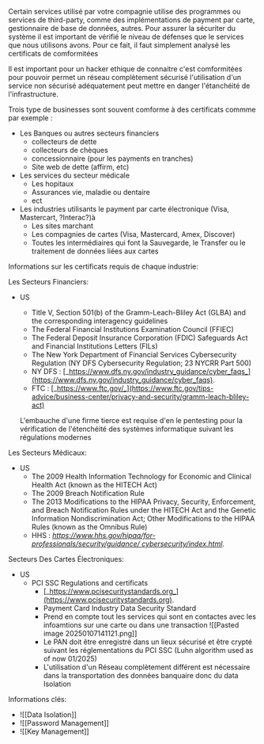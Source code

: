 
Certain services utilisé par votre compagnie utilise des programmes ou services de third-party, comme des implémentations de payment par carte, gestionnaire de base de données, autres. Pour assurer la sécuriter du système il est important de vérifié le niveau de défenses que le services que nous utilisons avons. Pour ce fait, il faut simplement analysé les certificats de comformitées

Il est important pour un hacker ethique de connaitre c'est comformitées pour pouvoir permet un réseau complètement sécurisé l'utilisation d'un service non sécurisé adéquatement peut mettre en danger l'étanchéité de l'infrastructure.

Trois type de businesses sont souvent comforme à des certificats commme par exemple :

- Les Banques ou autres secteurs financiers
	- collecteurs de dette
	- collecteurs de chèques
	- concessionnaire (pour les payments en tranches)
	- Site web de dette (affirm, etc)
- Les services du secteur médicale
	- Les hopitaux
	- Assurances vie, maladie ou dentaire
	- ect
- Les industries utilisants le payment par carte électronique (Visa, Mastercart, ?Interac?)à
	- Les sites marchant
	- Les compagnies de cartes (Visa, Mastercard, Amex, Discover)
	- Toutes les intermédiaires qui font la Sauvegarde, le Transfer ou le traitement de données liées aux cartes 

Informations sur les certificats requis de chaque industrie:

Les Secteurs Financiers:
- US
	- Title V, Section 501(b) of the Gramm-Leach-Bliley Act (GLBA) and the corresponding interagency guidelines
	- The Federal Financial Institutions Examination Council (FFIEC)
	- The Federal Deposit Insurance Corporation (FDIC) Safeguards Act and Financial Institutions Letters (FILs)
	- The New York Department of Financial Services Cybersecurity Regulation (NY DFS Cybersecurity Regulation; 23 NYCRR Part 500)
	- NY DFS : [_https://www.dfs.ny.gov/industry_guidance/cyber_faqs_](https://www.dfs.ny.gov/industry_guidance/cyber_faqs).
	- FTC : [_https://www.ftc.gov/_](https://www.ftc.gov/tips-advice/business-center/privacy-and-security/gramm-leach-bliley-act)
	
	L'embauche d'une firme tierce est requise d'en le pentesting pour la vérification de l'étenchéité des systèmes informatique suivant les régulations modernes

Les Secteurs Médicaux:
- US
	- The 2009 Health Information Technology for Economic and Clinical Health Act (known as the HITECH Act)
	- The 2009 Breach Notification Rule
	- The 2013 Modifications to the HIPAA Privacy, Security, Enforcement, and Breach Notification Rules under the HITECH Act and the Genetic Information Nondiscrimination Act; Other Modifications to the HIPAA Rules (known as the Omnibus Rule)
	- HHS : [_https://www.hhs.gov/hipaa/for-professionals/security/guidance/ cybersecurity/index.html_](https://www.hhs.gov/hipaa/for-professionals/security/guidance/).

Secteurs Des Cartes Électroniques:
- US
	- PCI SSC Regulations and certificats
		- [_https://www.pcisecuritystandards.org_](https://www.pcisecuritystandards.org).
		- Payment Card Industry Data Security Standard
		- Prend en compte tout les services qui sont en contactes avec les infoamtions sur une carte ou dans une transaction
			 ![[Pasted image 20250107141121.png]]
		- Le PAN doit être enregistré dans un lieux sécurisé et être crypté suivant les réglementations du PCI SSC (Luhn algorithm used as of now 01/2025)
		- L'utilisation d'un Réseau complètement différent est nécessaire dans la transportation des données banquaire donc du data Isolation

Informations clés:
- ![[Data Isolation]]
- ![[Password Management]]
- ![[Key Management]]